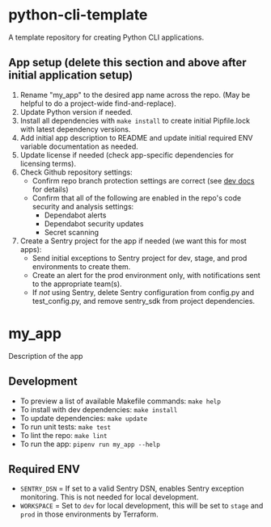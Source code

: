 # python-cli-template

A template repository for creating Python CLI applications.

## App setup (delete this section and above after initial application setup)

1. Rename "my_app" to the desired app name across the repo. (May be helpful to do a project-wide find-and-replace).
2. Update Python version if needed.
3. Install all dependencies with `make install`  to create initial Pipfile.lock with latest dependency versions.
4. Add initial app description to README and update initial required ENV variable documentation as needed.
5. Update license if needed (check app-specific dependencies for licensing terms).
6. Check Github repository settings:
   - Confirm repo branch protection settings are correct (see [dev docs](https://mitlibraries.github.io/guides/basics/github.html) for details)
   - Confirm that all of the following are enabled in the repo's code security and analysis settings:
      - Dependabot alerts
      - Dependabot security updates
      - Secret scanning
7. Create a Sentry project for the app if needed (we want this for most apps):
   - Send initial exceptions to Sentry project for dev, stage, and prod environments to create them.
   - Create an alert for the prod environment only, with notifications sent to the appropriate team(s).
   - If *not* using Sentry, delete Sentry configuration from config.py and test_config.py, and remove sentry_sdk from project dependencies.

# my_app

Description of the app

## Development

- To preview a list of available Makefile commands: `make help`
- To install with dev dependencies: `make install`
- To update dependencies: `make update`
- To run unit tests: `make test`
- To lint the repo: `make lint`
- To run the app: `pipenv run my_app --help`

## Required ENV

- `SENTRY_DSN` = If set to a valid Sentry DSN, enables Sentry exception monitoring. This is not needed for local development.
- `WORKSPACE` = Set to `dev` for local development, this will be set to `stage` and `prod` in those environments by Terraform.
